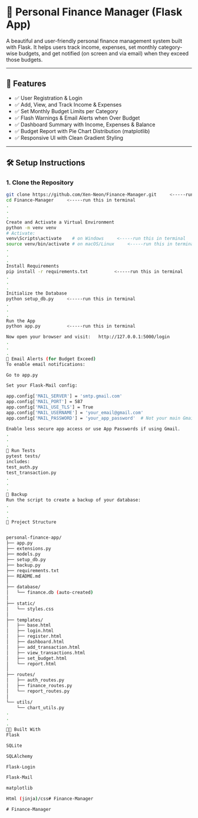# 💸 Personal Finance Manager (Flask App)

A beautiful and user-friendly personal finance management system built with Flask. It helps users track income, expenses, set monthly category-wise budgets, and get notified (on screen and via email) when they exceed those budgets.

---

## 📂 Features

- ✅ User Registration & Login
- ✅ Add, View, and Track Income & Expenses
- ✅ Set Monthly Budget Limits per Category
- ✅ Flash Warnings & Email Alerts when Over Budget
- ✅ Dashboard Summary with Income, Expenses & Balance
- ✅ Budget Report with Pie Chart Distribution (matplotlib)
- ✅ Responsive UI with Clean Gradient Styling

---

## 🛠️ Setup Instructions

### 1. Clone the Repository

```bash
git clone https://github.com/Xen-Neon/Finance-Manager.git     <-----run this in terminal
cd Finance-Manager     <-----run this in terminal
.
.
.
Create and Activate a Virtual Environment 
python -m venv venv
# Activate:
venv\Scripts\activate    # on Windows     <-----run this in terminal
source venv/bin/activate # on macOS/Linux     <-----run this in terminal
.
.
.
Install Requirements
pip install -r requirements.txt          <-----run this in terminal
.
.
.
Initialize the Database
python setup_db.py     <-----run this in terminal
.
.
.
Run the App
python app.py          <-----run this in terminal

Now open your browser and visit:   http://127.0.0.1:5000/login
.
.
.
📧 Email Alerts (for Budget Exceed)
To enable email notifications:

Go to app.py

Set your Flask-Mail config:

app.config['MAIL_SERVER'] = 'smtp.gmail.com'
app.config['MAIL_PORT'] = 587
app.config['MAIL_USE_TLS'] = True
app.config['MAIL_USERNAME'] = 'your_email@gmail.com'
app.config['MAIL_PASSWORD'] = 'your_app_password'  # Not your main Gmail password

Enable less secure app access or use App Passwords if using Gmail.
.
.
.
🧪 Run Tests
pytest tests/
includes:
test_auth.py
test_transaction.py
.
.
.
🔄 Backup
Run the script to create a backup of your database:
.
.
.
📁 Project Structure


personal-finance-app/
├── app.py
├── extensions.py
├── models.py
├── setup_db.py
├── backup.py
├── requirements.txt
├── README.md
│
├── database/
│   └── finance.db (auto-created)
│
├── static/
│   └── styles.css
│
├── templates/
│   ├── base.html
│   ├── login.html
│   ├── register.html
│   ├── dashboard.html
│   ├── add_transaction.html
│   ├── view_transactions.html
│   ├── set_budget.html
│   └── report.html
│
├── routes/
│   ├── auth_routes.py
│   ├── finance_routes.py
│   └── report_routes.py
│
└── utils/
    └── chart_utils.py
.
.
.
👨‍💻 Built With
Flask

SQLite

SQLAlchemy

Flask-Login

Flask-Mail

matplotlib

Html (jinja)/css#   F i n a n c e - M a n a g e r 
 
 #   F i n a n c e - M a n a g e r 
 
 
